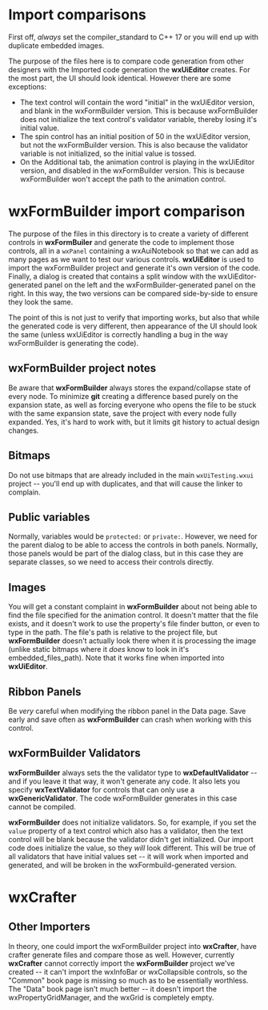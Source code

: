 # Import comparisons

First off, _always_ set the compiler_standard to C++ 17 or you will end up with duplicate embedded images.

The purpose of the files here is to compare code generation from other designers with the Imported code generation the **wxUiEditor** creates. For the most part, the UI should look identical. However there are some exceptions:

- The text control will contain the word "initial" in the wxUiEditor version, and blank in the wxFormBuilder version. This is because wxFormBuilder does not initialize the text control's validator variable, thereby losing it's initial value.
- The spin control has an initial position of 50 in the wxUiEditor version, but not the wxFormBuilder version. This is also because the validator variable is not initialized, so the initial value is tossed.
- On the Additional tab, the animation control is playing in the wxUiEditor version, and disabled in the wxFormBuilder version. This is because wxFormBuilder won't accept the path to the animation control.


# wxFormBuilder import comparison

The purpose of the files in this directory is to create a variety of different controls in **wxFormBuiler** and generate the code to implement those controls, all in a `wxPanel` containing a wxAuiNotebook so that we can add as many pages as we want to test our various controls. **wxUiEditor** is used to import the wxFormBuilder project and generate it's own version of the code. Finally, a dialog is created that contains a split window with the wxUiEditor-generated panel on the left and the wxFormBuilder-generated panel on the right. In this way, the two versions can be compared side-by-side to ensure they look the same.

The point of this is not just to verify that importing works, but also that while the generated code is very different, then appearance of the UI should look the same (unless wxUiEditor is correctly handling a bug in the way wxFormBuilder is generating the code).

## wxFormBuilder project notes

Be aware that **wxFormBuilder** always stores the expand/collapse state of every node. To minimize **git** creating a difference based purely on the expansion state, as well as forcing everyone who opens the file to be stuck with the same expansion state, save the project with every node fully expanded. Yes, it's hard to work with, but it limits git history to actual design changes.

## Bitmaps

Do not use bitmaps that are already included in the main `wxUiTesting.wxui` project -- you'll end up with duplicates, and that will cause the linker to complain.

## Public variables

Normally, variables would be `protected:` or `private:`. However, we need for the parent dialog to be able to access the controls in both panels. Normally, those panels would be part of the dialog class, but in this case they are separate classes, so we need to access their controls directly.

## Images

You will get a constant complaint in **wxFormBuilder** about not being able to find the file specified for the animation control. It doesn't matter that the file exists, and it doesn't work to use the property's file finder button, or even to type in the path. The file's path is relative to the project file, but **wxFormBuilder** doesn't actually look there when it is processing the image (unlike static bitmaps where it _does_ know to look in it's embedded_files_path). Note that it works fine when imported into **wxUiEditor**.

## Ribbon Panels

Be _very_ careful when modifying the ribbon panel in the Data page. Save early and save often as **wxFormBuilder** can crash when working with this control.

## wxFormBuilder Validators

**wxFormBuilder** always sets the the validator type to **wxDefaultValidator** -- and if you leave it that way, it won't generate any code. It also lets you specify **wxTextValidator** for controls that can only use a **wxGenericValidator**. The code wxFormBuilder generates in this case cannot be compiled.

**wxFormBuilder** does not initialize validators. So, for example, if you set the `value` property of a text control which also has a validator, then the text control will be blank because the validator didn't get initialized. Our import code does initialize the value, so they _will_ look different. This will be true of all validators that have initial values set -- it will work when imported and generated, and will be broken in the wxFormbuild-generated version.

# wxCrafter

## Other Importers

In theory, one could import the wxFormBuilder project into **wxCrafter**, have crafter generate files and compare those as well. However, currently **wxCrafter** cannot correctly import the **wxFormBuilder** project we've created -- it can't import the wxInfoBar or wxCollapsible controls, so the "Common" book page is missing so much as to be essentially worthless. The "Data" book page isn't much better -- it doesn't import the wxPropertyGridManager, and the wxGrid is completely empty.
